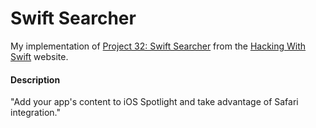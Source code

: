 # Swift Searcher
My implementation of [Project 32: Swift Searcher](https://www.hackingwithswift.com/read/32/overview) from the [Hacking With Swift](https://www.hackingwithswift.com/) website.

#### Description
"Add your app's content to iOS Spotlight and take advantage of Safari integration."
